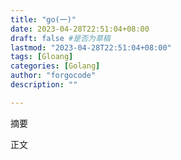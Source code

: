 ```yaml
---
title: "go(一)"
date: 2023-04-28T22:51:04+08:00
draft: false #是否为草稿
lastmod: "2023-04-28T22:51:04+08:00"
tags: [Gloang] 
categories: [Golang]
author: "forgocode"
description: ""

---
```


摘要

<!--more-->

正文

